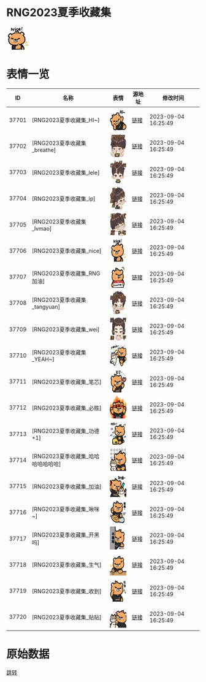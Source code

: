 # RNG2023夏季收藏集

<img src="./cover.png" height="60" alt="cover" />

# 表情一览

|ID|名称|表情|源地址|修改时间|
|----|----|----|----|----|
|37701|[RNG2023夏季收藏集_HI~]|<img src="./pic/037701_%5BRNG2023夏季收藏集_HI~%5D.png" height="60" alt="HI~"/>|[链接](https://i0.hdslb.com/bfs/emote/14cc0f6f9dcf73651f6da8a4ce5498e959c3de23.png)|2023-09-04 16:25:49|
|37702|[RNG2023夏季收藏集_breathe]|<img src="./pic/037702_%5BRNG2023夏季收藏集_breathe%5D.png" height="60" alt="breathe"/>|[链接](https://i0.hdslb.com/bfs/emote/2aed64346735db8855434f4cb2f179187c7887aa.png)|2023-09-04 16:25:49|
|37703|[RNG2023夏季收藏集_lele]|<img src="./pic/037703_%5BRNG2023夏季收藏集_lele%5D.png" height="60" alt="lele"/>|[链接](https://i0.hdslb.com/bfs/emote/de088b243d208e7104d918050c9fabf476e0a254.png)|2023-09-04 16:25:49|
|37704|[RNG2023夏季收藏集_lp]|<img src="./pic/037704_%5BRNG2023夏季收藏集_lp%5D.png" height="60" alt="lp"/>|[链接](https://i0.hdslb.com/bfs/emote/df88dd2c4354055cd8459048f84818804e14aa53.png)|2023-09-04 16:25:49|
|37705|[RNG2023夏季收藏集_lvmao]|<img src="./pic/037705_%5BRNG2023夏季收藏集_lvmao%5D.png" height="60" alt="lvmao"/>|[链接](https://i0.hdslb.com/bfs/emote/94d4718d795e16148679a88101425647a81e7543.png)|2023-09-04 16:25:49|
|37706|[RNG2023夏季收藏集_nice]|<img src="./pic/037706_%5BRNG2023夏季收藏集_nice%5D.png" height="60" alt="nice"/>|[链接](https://i0.hdslb.com/bfs/emote/47945c3efca4684c34b649960c8b2ebf25c56868.png)|2023-09-04 16:25:49|
|37707|[RNG2023夏季收藏集_RNG加油]|<img src="./pic/037707_%5BRNG2023夏季收藏集_RNG加油%5D.png" height="60" alt="RNG加油"/>|[链接](https://i0.hdslb.com/bfs/emote/1f8d15f506e56b97fe954bef341776987ae3c91f.png)|2023-09-04 16:25:49|
|37708|[RNG2023夏季收藏集_tangyuan]|<img src="./pic/037708_%5BRNG2023夏季收藏集_tangyuan%5D.png" height="60" alt="tangyuan"/>|[链接](https://i0.hdslb.com/bfs/emote/76a5d65f70ba11e0b452ed127022cab618953050.png)|2023-09-04 16:25:49|
|37709|[RNG2023夏季收藏集_wei]|<img src="./pic/037709_%5BRNG2023夏季收藏集_wei%5D.png" height="60" alt="wei"/>|[链接](https://i0.hdslb.com/bfs/emote/09ccdb4f77d866a962af441e5a7e34ac7a58eebb.png)|2023-09-04 16:25:49|
|37710|[RNG2023夏季收藏集_YEAH~]|<img src="./pic/037710_%5BRNG2023夏季收藏集_YEAH~%5D.png" height="60" alt="YEAH~"/>|[链接](https://i0.hdslb.com/bfs/emote/4c9c27ec4b6f0902988cc25ab41d8e3eed97f28b.png)|2023-09-04 16:25:49|
|37711|[RNG2023夏季收藏集_笔芯]|<img src="./pic/037711_%5BRNG2023夏季收藏集_笔芯%5D.png" height="60" alt="笔芯"/>|[链接](https://i0.hdslb.com/bfs/emote/0624f53a9a4b707c90615cf37d55d0182bcda94f.png)|2023-09-04 16:25:49|
|37712|[RNG2023夏季收藏集_必胜]|<img src="./pic/037712_%5BRNG2023夏季收藏集_必胜%5D.png" height="60" alt="必胜"/>|[链接](https://i0.hdslb.com/bfs/emote/a602b67a22a96ac20a569cf5ee918eafcb884b04.png)|2023-09-04 16:25:49|
|37713|[RNG2023夏季收藏集_功德+1]|<img src="./pic/037713_%5BRNG2023夏季收藏集_功德+1%5D.png" height="60" alt="功德+1"/>|[链接](https://i0.hdslb.com/bfs/emote/28abd54e5109204ceacd51b6fd710a16d20f58ce.png)|2023-09-04 16:25:49|
|37714|[RNG2023夏季收藏集_哈哈哈哈哈哈哈]|<img src="./pic/037714_%5BRNG2023夏季收藏集_哈哈哈哈哈哈哈%5D.png" height="60" alt="哈哈哈哈哈哈哈"/>|[链接](https://i0.hdslb.com/bfs/emote/28d74bd2f591483832bbba83effe85b690006dc6.png)|2023-09-04 16:25:49|
|37715|[RNG2023夏季收藏集_加油]|<img src="./pic/037715_%5BRNG2023夏季收藏集_加油%5D.png" height="60" alt="加油"/>|[链接](https://i0.hdslb.com/bfs/emote/ed8d799f8e58eebd29ef1477652128de3a0fa567.png)|2023-09-04 16:25:49|
|37716|[RNG2023夏季收藏集_啾咪~]|<img src="./pic/037716_%5BRNG2023夏季收藏集_啾咪~%5D.png" height="60" alt="啾咪~"/>|[链接](https://i0.hdslb.com/bfs/emote/4c2283f792255db5e1fc40bfa6639634ab790954.png)|2023-09-04 16:25:49|
|37717|[RNG2023夏季收藏集_开黑吗]|<img src="./pic/037717_%5BRNG2023夏季收藏集_开黑吗%5D.png" height="60" alt="开黑吗"/>|[链接](https://i0.hdslb.com/bfs/emote/c5a5b22ff9a0e978a217b70e7da52646a54cceb2.png)|2023-09-04 16:25:49|
|37718|[RNG2023夏季收藏集_生气]|<img src="./pic/037718_%5BRNG2023夏季收藏集_生气%5D.png" height="60" alt="生气"/>|[链接](https://i0.hdslb.com/bfs/emote/0fa6e0ee32b0ea3abf374c3ab342b6f8a75848ad.png)|2023-09-04 16:25:49|
|37719|[RNG2023夏季收藏集_收到]|<img src="./pic/037719_%5BRNG2023夏季收藏集_收到%5D.png" height="60" alt="收到"/>|[链接](https://i0.hdslb.com/bfs/emote/c12346411b24f286dda1e4d4a639b863d631f290.png)|2023-09-04 16:25:49|
|37720|[RNG2023夏季收藏集_贴贴]|<img src="./pic/037720_%5BRNG2023夏季收藏集_贴贴%5D.png" height="60" alt="贴贴"/>|[链接](https://i0.hdslb.com/bfs/emote/bdcc803a2474403c934ecb6e28f020435d0d6a54.png)|2023-09-04 16:25:49|

# 原始数据

[跳转](./raw.json)

